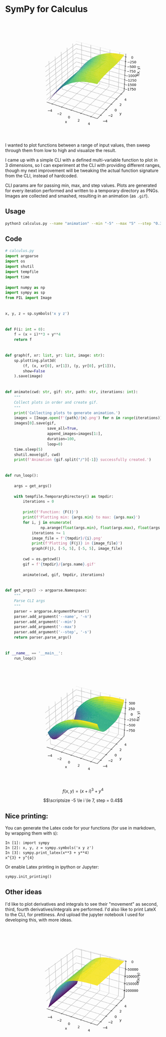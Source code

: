 # SymPy for Calculus

![Alt Text](animate.gif)

I wanted to plot functions between a range of input values, then sweep through them from low to high and visualize the result.

I came up with a simple CLI with a defined multi-variable function to plot in 3 dimensions, so I can experiment at the CLI with providing different ranges, though my next improvement will be tweaking the actual function signature from the CLI, instead of hardcoded.

CLI params are for passing min, max, and step values. Plots are generated for every iteration performed and written to a temporary directory as PNGs. Images are collected and smashed, resulting in an animation (as `.gif`).

## Usage

```bash
python3 calculus.py --name "animation" --min "-5" --max "5" --step "0.3"
```

## Code

```python
# calculus.py
import argparse
import os
import shutil
import tempfile
import time

import numpy as np
import sympy as sp
from PIL import Image


x, y, z = sp.symbols('x y z')


def F(i: int = 0):
    f = (x + i)**3 + y**4
    return f


def graph(f, xr: list, yr: list, image: str):
    sp.plotting.plot3d(
        (f, (x, xr[0], xr[1]), (y, yr[0], yr[1])),
        show=False
    ).save(image)


def animate(cwd: str, gif: str, path: str, iterations: int):
    """
    Collect plots in order and create gif.
    """
    print('Collecting plots to generate animation.')
    images = [Image.open(f'{path}/{n}.png') for n in range(iterations)]
    images[0].save(gif,
                   save_all=True,
                   append_images=images[1:],
                   duration=100,
                   loop=0)
    time.sleep(5)
    shutil.move(gif, cwd)
    print(f'Animation {gif.split("/")[-1]} successfully created.')


def run_loop():

    args = get_args()

    with tempfile.TemporaryDirectory() as tmpdir:
        iterations = 0

        print(f'Function: {F()}')
        print(f'Plotting min: {args.min} to max: {args.max}')
        for i, j in enumerate(
                np.arange(float(args.min), float(args.max), float(args.step))):
            iterations += 1
            image_file = f'{tmpdir}/{i}.png'
            print(f'Plotting {F(j)} in {image_file}')
            graph(F(j), [-5, 5], [-5, 5], image_file)

        cwd = os.getcwd()
        gif = f'{tmpdir}/{args.name}.gif'

        animate(cwd, gif, tmpdir, iterations)


def get_args() -> argparse.Namespace:
    """
    Parse CLI args
    """
    parser = argparse.ArgumentParser()
    parser.add_argument('--name', '-n')
    parser.add_argument('--min')
    parser.add_argument('--max')
    parser.add_argument('--step', '-s')
    return parser.parse_args()


if __name__ == '__main__':
    run_loop()

```

![Alt Text](x-3-y-4.gif)

$$f(x, y) = (x + i)^{3} + y^{4}$$

$$\scriptsize -5 \le i \le 7, step = 0.4$$


## Nice printing:

You can generate the Latex code for your functions (for use in markdown, by wrapping them with `$`):

```ipython
In [1]: import sympy
In [2]: x, y, z = sympy.symbols('x y z')
In [3]: sympy.print_latex(x**3 + y**4)
x^{3} + y^{4}
```

Or enable Latex printing in ipython or Jupyter:

```python
sympy.init_printing()
```

## Other ideas

I'd like to plot derivatives and integrals to see their "movement" as second, third, fourth derivatives/integrals are performed. I'd also like to print LateX to the CLI, for prettiness. And upload the jupyter notebook I used for developing this, with more ideas.

![Alt Text](x-5-y-4.gif)

